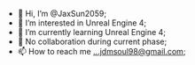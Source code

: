 - 👋 Hi, I’m @JaxSun2059;
- 👀 I’m interested in Unreal Engine 4;
- 🌱 I’m currently learning  Unreal Engine 4;
- 💞️ No collaboration during current phase;
- 📫 How to reach me ...jdmsoul98@gmail.com;

<!---
JaxSun2059/JaxSun2059 is a ✨ special ✨ repository because its `README.md` (this file) appears on your GitHub profile.
You can click the Preview link to take a look at your changes.
--->
